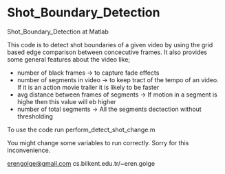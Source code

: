 Shot_Boundary_Detection
=======================

Shot_Boundary_Detection at Matlab

This code is to detect shot boundaries of a given video by using the grid based edge comparison between concecutive frames.
It also provides some general features about the video like;

- number of black frames -> to capture fade effects
- number of segments in video -> to keep tract of the tempo of an video. If it is an action movie trailer it is likely to be faster
- avg distance between frames of segments -> If motion in a segment is highe then this value will eb higher
- number of total segments -> All the segments dectection without thresholding


To use the code run perform_detect_shot_change.m 

You might change some variables to run correctly. Sorry for this inconvenience.

erengolge@gmail.com
cs.bilkent.edu.tr/~eren.golge


